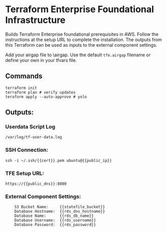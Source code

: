 # Terraform Enterprise Foundational Infrastructure

Builds Terraform Enterprise foundational prerequisites in AWS. Follow the instructions at the setup URL to complete the installation. The outputs from this Terraform can be used as inputs to the external component settings.

Add your airgap file to \airgap. Use the default `tfe.airgap` filename or define your own in your tfvars file.

## Commands
```
terraform init
terraform plan # verify updates
teraform apply --auto-approve # yolo
```

## Outputs:
### Userdata Script Log

`/var/log/tf-user-data.log`
### SSH Connection:
```ssh -i ~/.ssh/{{cert}}.pem ubuntu@{{public_ip}}```

### TFE Setup URL:
```https://{{public_dns}}:8800```

### External Component Settings:
```
    S3 Bucket Name:     {{statefile_bucket}}
    Database Hostname:  {{rds_dns_hostname}}
    Database Name:      {{rds_db_name}}
    Database Username:  {{rds_username}}
    Database Password:  {{rds_password}}
```